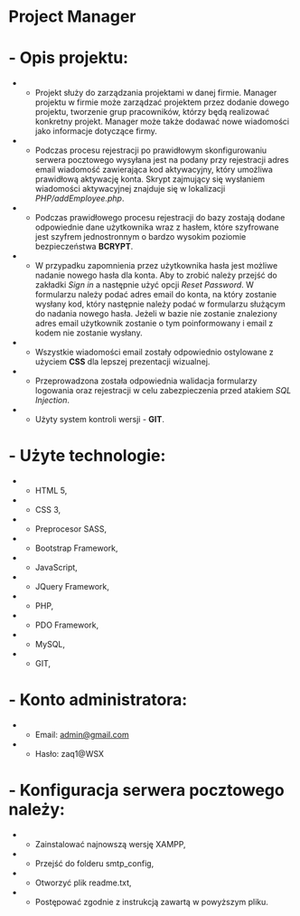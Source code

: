 # Project Manager

# - Opis projektu:

- - Projekt służy do zarządzania projektami w danej firmie. Manager projektu w firmie może zarządzać projektem przez dodanie dowego projektu, tworzenie grup pracowników, którzy będą realizować konkretny projekt. Manager może także dodawać nowe wiadomości jako informacje dotyczące firmy.

- - Podczas procesu rejestracji po prawidłowym skonfigurowaniu serwera pocztowego wysyłana jest na podany przy rejestracji adres email wiadomość zawierająca kod aktywacyjny, który umożliwa prawidłową aktywację konta. Skrypt zajmujący się wysłaniem wiadomości aktywacyjnej znajduje się w lokalizacji _PHP/addEmployee.php_.

- - Podczas prawidłowego procesu rejestracji do bazy zostają dodane odpowiednie dane użytkownika wraz z hasłem, które szyfrowane jest szyfrem jednostronnym o bardzo wysokim poziomie bezpieczeństwa **BCRYPT**.

- - W przypadku zapomnienia przez użytkownika hasła jest możliwe nadanie nowego hasła dla konta. Aby to zrobić należy przejść do zakładki _Sign in_ a następnie użyć opcji _Reset Password_. W formularzu należy podać adres email do konta, na który zostanie wysłany kod, który następnie należy podać w formularzu służącym do nadania nowego hasła. Jeżeli w bazie nie zostanie znaleziony adres email użytkownik zostanie o tym poinformowany i email z kodem nie zostanie wysłany.

- - Wszystkie wiadomości email zostały odpowiednio ostylowane z użyciem **CSS** dla lepszej prezentacji wizualnej.

- - Przeprowadzona została odpowiednia walidacja formularzy logowania oraz rejestracji w celu zabezpieczenia przed atakiem _SQL Injection_.

- - Użyty system kontroli wersji - **GIT**.

# - Użyte technologie:

- - HTML 5,
- - CSS 3,
- - Preprocesor SASS,
- - Bootstrap Framework,
- - JavaScript,
- - JQuery Framework,
- - PHP,
- - PDO Framework,
- - MySQL,
- - GIT,

# - Konto administratora:

- - Email: admin@gmail.com
- - Hasło: zaq1@WSX

# - Konfiguracja serwera pocztowego należy:

- - Zainstalować najnowszą wersję XAMPP,

- - Przejść do folderu smtp_config,

- - Otworzyć plik readme.txt,

- - Postępować zgodnie z instrukcją zawartą w powyższym pliku.
